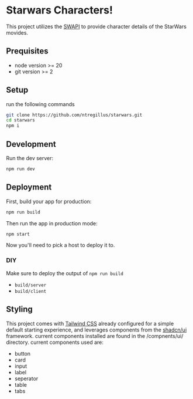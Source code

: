 # Starwars Characters!
This project utilizes the [SWAPI](https://swapi.dev/) to provide character details of the StarWars movides.

## Prequisites
* node version >= 20
* git version >= 2

## Setup
run the following commands
```sh
git clone https://github.com/ntregillus/starwars.git
cd starwars
npm i

```

## Development

Run the dev server:

```sh
npm run dev
```

## Deployment

First, build your app for production:

```sh
npm run build
```

Then run the app in production mode:

```sh
npm start
```

Now you'll need to pick a host to deploy it to.

### DIY

Make sure to deploy the output of `npm run build`

- `build/server`
- `build/client`

## Styling

This project comes with [Tailwind CSS](https://tailwindcss.com/) already configured for a simple default starting experience, and leverages components from the [shadcn/ui](https://ui.shadcn.com/docs/) framework. current components installed are found in the /compnents/ui/ directory. current components used are:
* button
* card
* input
* label
* seperator
* table
* tabs
